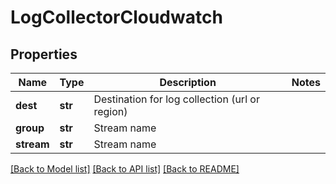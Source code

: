 # LogCollectorCloudwatch

## Properties
Name | Type | Description | Notes
------------ | ------------- | ------------- | -------------
**dest** | **str** | Destination for log collection (url or region) | 
**group** | **str** | Stream name | 
**stream** | **str** | Stream name | 

[[Back to Model list]](../README.md#documentation-for-models) [[Back to API list]](../README.md#documentation-for-api-endpoints) [[Back to README]](../README.md)

